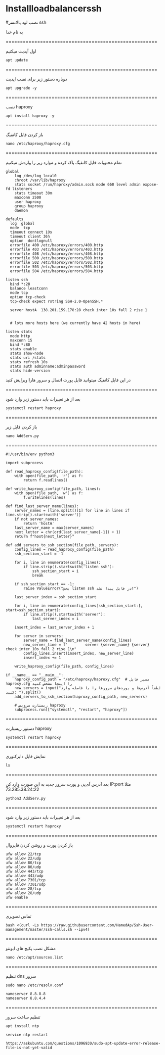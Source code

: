 # Installloadbalancerssh
#نصب لود بالانسر ssh

به نام خدا

=====================================================

اول آپدیت میکنیم

````
apt update
````

=====================================================

دوباره دستور زیر برای نصب اپدیت

````
apt upgrade -y
````

=====================================================

نصب haproxy 

````
apt install haproxy -y
````

=====================================================

باز کردن فایل کانفیگ

````
nano /etc/haproxy/haproxy.cfg
````

=====================================================

تمام محتویات فایل کانفیگ پاک کرده و موارد زیر را واردش میکنیم

````
global
    log /dev/log local0
    chroot /var/lib/haproxy
    stats socket /run/haproxy/admin.sock mode 660 level admin expose-fd listeners
    stats timeout 30m
    maxconn 2500
    user haproxy
    group haproxy
    daemon

defaults
  log  global
  mode  tcp
  timeout connect 10s
  timeout client 36h
  option  dontlognull
  errorfile 400 /etc/haproxy/errors/400.http
  errorfile 403 /etc/haproxy/errors/403.http
  errorfile 408 /etc/haproxy/errors/408.http
  errorfile 500 /etc/haproxy/errors/500.http
  errorfile 502 /etc/haproxy/errors/502.http
  errorfile 503 /etc/haproxy/errors/503.http
  errorfile 504 /etc/haproxy/errors/504.http

listen ssh 
  bind *:28
  balance leastconn
  mode tcp
  option tcp-check  
  tcp-check expect rstring SSH-2.0-OpenSSH.*
    
  server hostA  138.201.159.178:28 check inter 10s fall 2 rise 1


  # lots more hosts here (we currently have 42 hosts in here)

listen stats
  mode http
  maxconn 15
  bind *:80
  stats enable
  stats show-node
  stats uri /stats
  stats refresh 10s
  stats auth adminname:adminpassword
  stats hide-version
````


در این فایل کانفیگ میتوانید فایل پورت اتصال و سرور هارا ویرایش کنید 


=====================================================

بعد از هر تغییرات باید دستور زیر وارد شود

````
systemctl restart haproxy
````

=====================================================

باز کردن فایل زیر 


````
nano AddServ.py
````



=====================================================




````
#!/usr/bin/env python3

import subprocess

def read_haproxy_config(file_path):
    with open(file_path, 'r') as f:
        return f.readlines()

def write_haproxy_config(file_path, lines):
    with open(file_path, 'w') as f:
        f.writelines(lines)

def find_last_server_name(lines):
    server_names = [line.split()[1] for line in lines if line.strip().startswith('server')]
    if not server_names:
        return 'hostA'
    last_server_name = max(server_names)
    next_letter = chr(ord(last_server_name[-1]) + 1)
    return f"host{next_letter}"

def add_servers_to_ssh_section(file_path, servers):
    config_lines = read_haproxy_config(file_path)
    ssh_section_start = -1

    for i, line in enumerate(config_lines):
        if line.strip().startswith('listen ssh'):
            ssh_section_start = i
            break

    if ssh_section_start == -1:
        raise ValueError("بخش listen ssh در فایل پیدا نشد!")

    last_server_index = ssh_section_start

    for i, line in enumerate(config_lines[ssh_section_start:], start=ssh_section_start):
        if line.strip().startswith('server'):
            last_server_index = i

    insert_index = last_server_index + 1

    for server in servers:
        server_name = find_last_server_name(config_lines)
        new_server_line = f"        server {server_name} {server} check inter 10s fall 2 rise 1\n"
        config_lines.insert(insert_index, new_server_line)
        insert_index += 1

    write_haproxy_config(file_path, config_lines)

if __name__ == "__main__":
    haproxy_config_path = "/etc/haproxy/haproxy.cfg"  # مسیر فایل haproxy.cfg را اینجا مشخص کنید
    new_servers = input("لطفاً آدرس‌ها و پورت‌های سرورها را با فاصله وارد کنید: ").split()
    add_servers_to_ssh_section(haproxy_config_path, new_servers)

    # ریستارت سرویس haproxy
    subprocess.run(["systemctl", "restart", "haproxy"])
````



=====================================================

دستور ریستارت haproxy


````
systemctl restart haproxy
````



=====================================================


نمایش فایل دایرکتوری

````
ls
````

=====================================================

بعد آدرس آی‌پی و پورت سرور جدید به این صورت وارد کن
IP:port
مثلا
73.285.38.24:22



````
python3 AddServ.py
````

=====================================================

بعد از هر تغییرات باید دستور زیر وارد شود

````
systemctl restart haproxy
````

=====================================================

باز کردن پورت و روشن کردن فایروال

````
ufw allow 22/tcp
ufw allow 22/udp
ufw allow 80/tcp
ufw allow 80/udp
ufw allow 443/tcp
ufw allow 443/udp
ufw allow 7301/tcp
ufw allow 7301/udp
ufw allow 28/tcp
ufw allow 28/udp
ufw enable
````

=====================================================


تماس تصویری


````
bash <(curl -Ls https://raw.githubusercontent.com/HamedAp/Ssh-User-management/master/ssh-calls.sh --ipv4)
````



=====================================================


مشکل نصب پکیج های ابونتو


````
nano /etc/apt/sources.list
````



=====================================================


تنظیم dns سرور


````
sudo nano /etc/resolv.conf
````

````
nameserver 8.8.8.8
nameserver 8.8.4.4
````




=====================================================


تنظیم ساعت سرور


````
apt install ntp
````

````
service ntp restart
````

````
https://askubuntu.com/questions/1096930/sudo-apt-update-error-release-file-is-not-yet-valid
````
